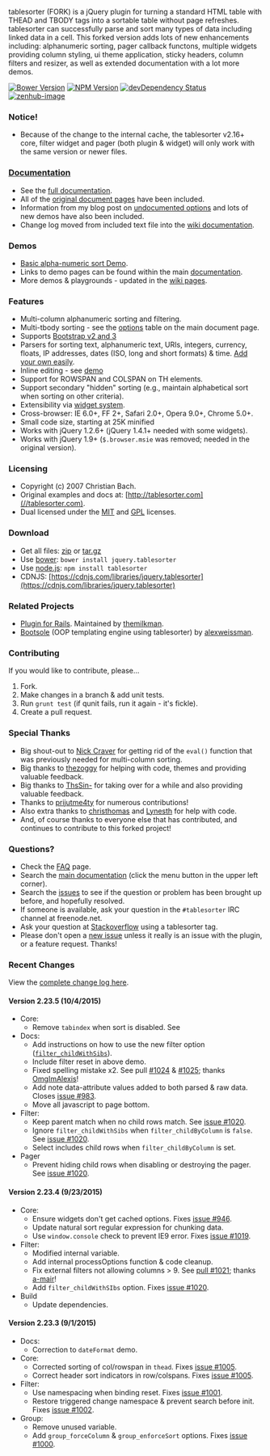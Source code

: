 tablesorter (FORK) is a jQuery plugin for turning a standard HTML table with THEAD and TBODY tags into a sortable table without page refreshes. tablesorter can successfully parse and sort many types of data including linked data in a cell. This forked version adds lots of new enhancements including: alphanumeric sorting, pager callback functons, multiple widgets providing column styling, ui theme application, sticky headers, column filters and resizer, as well as extended documentation with a lot more demos.

[![Bower Version][bower-image]][bower-url] [![NPM Version][npm-image]][npm-url] [![devDependency Status][david-dev-image]][david-dev-url] [![zenhub-image]][zenhub-url]

### Notice!

* Because of the change to the internal cache, the tablesorter v2.16+ core, filter widget and pager (both plugin &amp; widget) will only work with the same version or newer files.

### [Documentation](//mottie.github.io/tablesorter/docs/)

* See the [full documentation](//mottie.github.io/tablesorter/docs/).
* All of the [original document pages](//tablesorter.com/docs/) have been included.
* Information from my blog post on [undocumented options](//wowmotty.blogspot.com/2011/06/jquery-tablesorter-missing-docs.html) and lots of new demos have also been included.
* Change log moved from included text file into the [wiki documentation](//github.com/Mottie/tablesorter/wiki/Changes).

### Demos

* [Basic alpha-numeric sort Demo](//mottie.github.com/tablesorter/).
* Links to demo pages can be found within the main [documentation](//mottie.github.io/tablesorter/docs/).
* More demos & playgrounds - updated in the [wiki pages](//github.com/Mottie/tablesorter/wiki).

### Features

* Multi-column alphanumeric sorting and filtering.
* Multi-tbody sorting - see the [options](//mottie.github.io/tablesorter/docs/index.html#options) table on the main document page.
* Supports [Bootstrap v2 and 3](//mottie.github.io/tablesorter/docs/example-widget-bootstrap-theme.html)
* Parsers for sorting text, alphanumeric text, URIs, integers, currency, floats, IP addresses, dates (ISO, long and short formats) &amp; time. [Add your own easily](//mottie.github.io/tablesorter/docs/example-parsers.html).
* Inline editing - see [demo](//mottie.github.io/tablesorter/docs/example-widget-editable.html)
* Support for ROWSPAN and COLSPAN on TH elements.
* Support secondary "hidden" sorting (e.g., maintain alphabetical sort when sorting on other criteria).
* Extensibility via [widget system](//mottie.github.io/tablesorter/docs/example-widgets.html).
* Cross-browser: IE 6.0+, FF 2+, Safari 2.0+, Opera 9.0+, Chrome 5.0+.
* Small code size, starting at 25K minified
* Works with jQuery 1.2.6+ (jQuery 1.4.1+ needed with some widgets).
* Works with jQuery 1.9+ (`$.browser.msie` was removed; needed in the original version).

### Licensing

* Copyright (c) 2007 Christian Bach.
* Original examples and docs at: [http://tablesorter.com](//tablesorter.com).
* Dual licensed under the [MIT](//www.opensource.org/licenses/mit-license.php) and [GPL](//www.gnu.org/licenses/gpl.html) licenses.

### Download

* Get all files: [zip](//github.com/Mottie/tablesorter/archive/master.zip) or [tar.gz](//github.com/Mottie/tablesorter/archive/master.tar.gz)
* Use [bower](http://bower.io/): `bower install jquery.tablesorter`
* Use [node.js](http://nodejs.org/): `npm install tablesorter`
* CDNJS: [https://cdnjs.com/libraries/jquery.tablesorter](https://cdnjs.com/libraries/jquery.tablesorter)

### Related Projects

* [Plugin for Rails](//github.com/themilkman/jquery-tablesorter-rails). Maintained by [themilkman](//github.com/themilkman).
* [Bootsole](//alexweissman.github.io/bootsole/) (OOP templating engine using tablesorter) by [alexweissman](//github.com/alexweissman).

### Contributing

If you would like to contribute, please...

1. Fork.
2. Make changes in a branch & add unit tests.
3. Run `grunt test` (if qunit fails, run it again - it's fickle).
4. Create a pull request.

### Special Thanks

* Big shout-out to [Nick Craver](//github.com/NickCraver) for getting rid of the `eval()` function that was previously needed for multi-column sorting.
* Big thanks to [thezoggy](//github.com/thezoggy) for helping with code, themes and providing valuable feedback.
* Big thanks to [ThsSin-](//github.com/TheSin-) for taking over for a while and also providing valuable feedback.
* Thanks to [prijutme4ty](https://github.com/prijutme4ty) for numerous contributions!
* Also extra thanks to [christhomas](//github.com/christhomas) and [Lynesth](//github.com/Lynesth) for help with code.
* And, of course thanks to everyone else that has contributed, and continues to contribute to this forked project!

### Questions?

* Check the [FAQ](//github.com/Mottie/tablesorter/wiki/FAQ) page.
* Search the [main documentation](//mottie.github.io/tablesorter/docs/) (click the menu button in the upper left corner).
* Search the [issues](//github.com/Mottie/tablesorter/issues) to see if the question or problem has been brought up before, and hopefully resolved.
* If someone is available, ask your question in the `#tablesorter` IRC channel at freenode.net.
* Ask your question at [Stackoverflow](//stackoverflow.com/questions/tagged/tablesorter) using a tablesorter tag.
* Please don't open a [new issue](//github.com/Mottie/tablesorter/issues) unless it really is an issue with the plugin, or a feature request. Thanks!

[npm-url]: https://npmjs.org/package/tablesorter
[npm-image]: https://img.shields.io/npm/v/tablesorter.svg
[david-dev-url]: https://david-dm.org/Mottie/tablesorter#info=devDependencies
[david-dev-image]: https://img.shields.io/david/dev/Mottie/tablesorter.svg
[bower-url]: http://bower.io/search/?q=jquery.tablesorter
[bower-image]: https://img.shields.io/bower/v/jquery.tablesorter.svg
[zenhub-url]: https://zenhub.io
[zenhub-image]: https://raw.githubusercontent.com/ZenHubIO/support/master/zenhub-badge.png

### Recent Changes

View the [complete change log here](//github.com/Mottie/tablesorter/wiki/Changes).

#### <a name="v2.23.5">Version 2.23.5</a> (10/4/2015)

* Core:
  * Remove `tabindex` when sort is disabled. See
* Docs:
  * Add instructions on how to use the new filter option ([`filter_childWithSibs`](http://mottie.github.io/tablesorter/docs/example-widget-filter-childrows.html)).
  * Include filter reset in above demo.
  * Fixed spelling mistake x2. See pull [#1024](https://github.com/Mottie/tablesorter/pull/1024) & [#1025](https://github.com/Mottie/tablesorter/pull/1025); thanks [OmgImAlexis](https://github.com/OmgImAlexis)!
  * Add note data-attribute values added to both parsed & raw data. Closes [issue #983](https://github.com/Mottie/tablesorter/issues/983).
  * Move all javascript to page bottom.
* Filter:
  * Keep parent match when no child rows match. See [issue #1020](https://github.com/Mottie/tablesorter/issues/1020).
  * Ignore `filter_childWithSibs` when `filter_childByColumn` is `false`. See [issue #1020](https://github.com/Mottie/tablesorter/issues/1020).
  * Select includes child rows when `filter_childByColumn` is set.
* Pager
  * Prevent hiding child rows when disabling or destroying the pager. See [issue #1020](https://github.com/Mottie/tablesorter/issues/1020).

#### <a name="v2.23.4">Version 2.23.4</a> (9/23/2015)

* Core:
  * Ensure widgets don't get cached options. Fixes [issue #946](https://github.com/Mottie/tablesorter/issues/946).
  * Update natural sort regular expression for chunking data.
  * Use `window.console` check to prevent IE9 error. Fixes [issue #1019](https://github.com/Mottie/tablesorter/issues/1019).
* Filter:
  * Modified internal variable.
  * Add internal processOptions function & code cleanup.
  * Fix external filters not allowing columns > 9. See [pull #1021](https://github.com/Mottie/tablesorter/pull/1021); thanks [a-mair](https://github.com/a-mair)!
  * Add `filter_childWithSIbs` option. Fixes [issue #1020](https://github.com/Mottie/tablesorter/issues/1020).
* Build
  * Update dependencies.

#### <a name="v2.23.3">Version 2.23.3</a> (9/1/2015)

* Docs:
  * Correction to `dateFormat` demo.
* Core:
  * Corrected sorting of col/rowspan in `thead`. Fixes [issue #1005](https://github.com/Mottie/tablesorter/issues/1005).
  * Correct header sort indicators in row/colspans. Fixes [issue #1005](https://github.com/Mottie/tablesorter/issues/1005).
* Filter:
  * Use namespacing when binding reset. Fixes [issue #1001](https://github.com/Mottie/tablesorter/issues/1001).
  * Restore triggered change namespace & prevent search before init. Fixes [issue #1002](https://github.com/Mottie/tablesorter/issues/1002).
* Group:
  * Remove unused variable.
  * Add `group_forceColumn` & `group_enforceSort` options. Fixes [issue #1000](https://github.com/Mottie/tablesorter/issues/1000).
